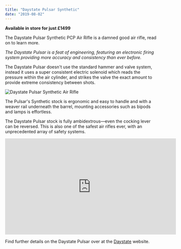```yaml
---
title: "Daystate Pulsar Synthetic"
date: "2019-08-02"
---
```


**Available in store for just £1499**

The Daystate Pulsar Synthetic PCP Air Rifle is a damned good air rifle, read on to learn more.

_The Daystate Pulsar is a feat of engineering, featuring an electronic firing system providing more accuracy and consistency than ever before._

The Daystate Pulsar doesn't use the standard hammer and valve system, instead it uses a super consistent electric solenoid which reads the pressure within the air cylinder, and strikes the valve the exact amount to provide extreme consistency between shots.

![Daystate Pulsar Synthetic Air Rifle](https://res.cloudinary.com/shooting-supplies/image/upload/v1573564169/Daystate-pulsar-MainProd3_eiy45x_twcpgp-1_pjvnp8.jpg)

The Pulsar's Synthetic stock is ergonomic and easy to handle and with a weaver rail underneath the barrel, mounting accessories such as bipods and lamps is effortless.

The Daystate Pulsar stock is fully ambidextrous—even the cocking lever can be reversed. This is also one of the safest air rifles ever, with an unprecedented array of safety systems.

<iframe src="https://www.youtube.com/embed/pPSzFiyuT5w" width="560" height="315" frameborder="0" allowfullscreen="allowfullscreen"></iframe>

Find further details on the Daystate Pulsar over at the [Daystate](http://daystate.com/rifles/pulsar/) website.
